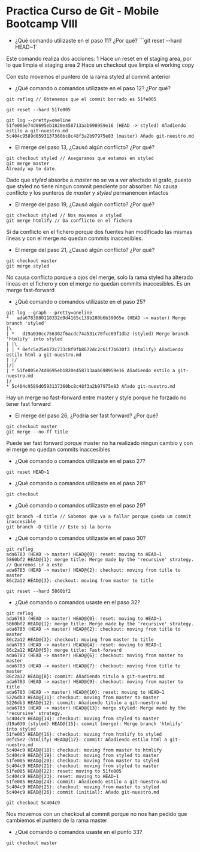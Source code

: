 # Practica Curso de Git - Mobile Bootcamp VIII

* ¿Qué comando utilizaste en el paso 11? ¿Por qué? 
 ```git reset --hard HEAD~1`
 
 Este comando realiza dos acciones:
 1 Hace un reset en el staging area, por lo que limpia el staging area 
 2 Hace un checkout que limpia el working copy
 
 Con esto movemos el puntero de la rama styled al commit anterior
 
* ¿Qué comando o comandos utilizaste en el paso 12? ¿Por qué?
```
git reflog // Obtenemos que el commit borrado es 51fe005

git reset --hard 51fe005

git log --pretty=oneline
51fe005e74d8695eb1820e458713aab698959e16 (HEAD -> styled) Añadiendo estilo a git-nuestro.md
5c404c9589d0593137360bc8c48f3a2b97975e83 (master) Añado git-nuestro.md
```

* El merge del paso 13, ¿Causó algún conflicto? ¿Por qué?
```
git checkout styled // Aseguramos que estamos en styled
git merge master
Already up to date.
```
Dado que *styled* absorbe a *master* no se va a ver afectado el grafo, puesto que styled no tiene ningun commit pendiente por absorber. No causa conflicto y los punteros de *master* y *styled* permanencen intactos

* El merge del paso 19, ¿Causó algún conflicto? ¿Por qué?
```
git checkout styled // Nos movemos a styled
git merge htmlify // Da conflicto en el fichero
```
Si da conflicto en el fichero porque dos fuentes han modificado las mismas lineas y con el merge no quedan commits inaccesibles.

* El merge del paso 21, ¿Causó algún conflicto? ¿Por qué?
```
git checkout master
git merge styled
```
No causa conflicto porque a ojos del merge, solo la rama styled ha alterado lineas en el fichero y con el merge no quedan commits inaccesibles. Es un merge fast-forward

* ¿Qué comando o comandos utilizaste en el paso 25?
```
git log --graph --pretty=oneline
*   ada6783880118332d9d4165c139b280b6b39965e (HEAD -> master) Merge branch 'styled'
|\  
| *   d19a030cc756302f6acdc74a531c70fcc69f1db2 (styled) Merge branch 'htmlify' into styled
| |\  
| | * 0efc5e25eb72c733c8f9fb8672dc2c61f7b630f3 (htmlify) Añadiendo estilo html a git-nuestro.md
| |/  
|/|   
| * 51fe005e74d8695eb1820e458713aab698959e16 Añadiendo estilo a git-nuestro.md
|/  
* 5c404c9589d0593137360bc8c48f3a2b97975e83 Añado git-nuestro.md
```
Hay un merge no fast-forward entre master y style porque he forzado no tener fast forward

* El merge del paso 26, ¿Podría ser fast forward? ¿Por qué?
```
git checkout master
git merge --no-ff title
```

Puede ser fast forward porque master no ha realizado ningun cambio y con el merge no quedan commits inaccesibles

* ¿Qué comando o comandos utilizaste en el paso 27?
```
git reset HEAD~1
```

* ¿Qué comando o comandos utilizaste en el paso 28?
```
git checkout
```

* ¿Qué comando o comandos utilizaste en el paso 29?
```
git branch -d title // Sabemos que va a fallar porque queda un commit inaccesible
git branch -D title // Este si la borra
```


* ¿Qué comando o comandos utilizaste en el paso 30?

```
git reflog
ada6783 (HEAD -> master) HEAD@{0}: reset: moving to HEAD~1
5860bf2 HEAD@{1}: merge title: Merge made by the 'recursive' strategy. // Queremos ir a este
ada6783 (HEAD -> master) HEAD@{2}: checkout: moving from title to master
86c2a12 HEAD@{3}: checkout: moving from master to title 

git reset --hard 5860bf2
```

* ¿Qué comando o comandos usaste en el paso 32?

```
git reflog
ada6783 (HEAD -> master) HEAD@{0}: reset: moving to HEAD~1
5860bf2 HEAD@{1}: merge title: Merge made by the 'recursive' strategy.
ada6783 (HEAD -> master) HEAD@{2}: checkout: moving from title to master
86c2a12 HEAD@{3}: checkout: moving from master to title
ada6783 (HEAD -> master) HEAD@{4}: reset: moving to HEAD~1
86c2a12 HEAD@{5}: merge title: Fast-forward
ada6783 (HEAD -> master) HEAD@{6}: checkout: moving from master to master
ada6783 (HEAD -> master) HEAD@{7}: checkout: moving from title to master
86c2a12 HEAD@{8}: commit: Añadiendo titulo a git-nuestro.md
ada6783 (HEAD -> master) HEAD@{9}: checkout: moving from master to title
ada6783 (HEAD -> master) HEAD@{10}: reset: moving to HEAD~1
5226db3 HEAD@{11}: checkout: moving from master to master
5226db3 HEAD@{12}: commit: Añadiendo titulo a git-nuestro.md
ada6783 (HEAD -> master) HEAD@{13}: merge styled: Merge made by the 'recursive' strategy.
5c404c9 HEAD@{14}: checkout: moving from styled to master
d19a030 (styled) HEAD@{15}: commit (merge): Merge branch 'htmlify' into styled
51fe005 HEAD@{16}: checkout: moving from htmlify to styled
0efc5e2 (htmlify) HEAD@{17}: commit: Añadiendo estilo html a git-nuestro.md
5c404c9 HEAD@{18}: checkout: moving from master to htmlify
5c404c9 HEAD@{19}: checkout: moving from styled to master
51fe005 HEAD@{20}: checkout: moving from master to styled
5c404c9 HEAD@{21}: checkout: moving from styled to master
51fe005 HEAD@{22}: reset: moving to 51fe005
5c404c9 HEAD@{23}: reset: moving to HEAD~1
51fe005 HEAD@{24}: commit: Añadiendo estilo a git-nuestro.md
5c404c9 HEAD@{25}: checkout: moving from master to styled
5c404c9 HEAD@{26}: commit (initial): Añado git-nuestro.md

git checkout 5c404c9
```
Nos movemos con un checkout al commit porque no nos han pedido que cambiemos el puntero de la rama master

* ¿Qué comando o comandos usaste en el punto 33?
```
git checkout master
```

